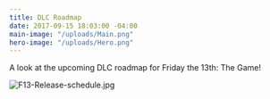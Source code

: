 ```yaml
---
title: DLC Roadmap
date: 2017-09-15 18:03:00 -04:00
main-image: "/uploads/Main.png"
hero-image: "/uploads/Hero.png"
---
```


A look at the upcoming DLC roadmap for Friday the 13th: The Game!

![F13-Release-schedule.jpg](/uploads/F13-Release-schedule.jpg)
